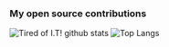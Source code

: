 ### My open source contributions

![Tired of I.T! github stats](https://github-readme-stats.vercel.app/api?username=jwillmer&show_icons=true&hide_title=true?count_private=false)
![Top Langs](https://github-readme-stats.vercel.app/api/top-langs/?username=jwillmer&layout=compact)
